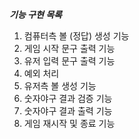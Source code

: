 ***기능 구현 목록***

1. 컴퓨터측 볼 (정답) 생성 기능
2. 게임 시작 문구 출력 기능
3. 유저 입력 문구 출력 기능
4. 예외 처리 
5. 유저측 볼 생성 기능 
6. 숫자야구 결과 검증 기능 
7. 숫자야구 결과 출력 기능 
8. 게임 재시작 및 종료 기능